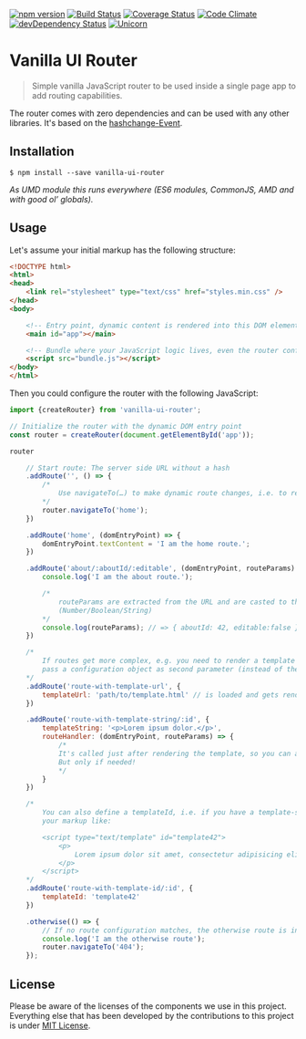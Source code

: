 [![npm version](https://badge.fury.io/js/vanilla-ui-router.svg)](http://badge.fury.io/js/vanilla-ui-router)
[![Build Status](https://travis-ci.org/micromata/vanilla-ui-router.svg?branch=master)](https://travis-ci.org/micromata/vanilla-ui-router)
[![Coverage Status](https://coveralls.io/repos/github/micromata/vanilla-ui-router/badge.svg?branch=master)](https://coveralls.io/github/micromata/vanilla-ui-router?branch=master)
[![Code Climate](https://codeclimate.com/github/micromata/vanilla-ui-router/badges/gpa.svg)](https://codeclimate.com/github/micromata/vanilla-ui-router)
[![devDependency Status](https://david-dm.org/micromata/vanilla-ui-router/dev-status.svg?theme=shields.io)](https://david-dm.org/micromata/vanilla-ui-router#info=devDependencies)
[![Unicorn](https://img.shields.io/badge/unicorn-approved-ff69b4.svg?style=flat)](https://www.youtube.com/watch?v=qRC4Vk6kisY)

# Vanilla UI Router

> Simple vanilla JavaScript router to be used inside a single page app to add routing capabilities.

The router comes with zero dependencies and can be used with any other libraries. It's based on the [hashchange-Event](https://developer.mozilla.org/docs/Web/API/WindowEventHandlers/onhashchange).

## Installation

```
$ npm install --save vanilla-ui-router
```
*As UMD module this runs everywhere (ES6 modules, CommonJS, AMD and with good ol’ globals).*

## Usage
Let's assume your initial markup has the following structure:

```html
<!DOCTYPE html>
<html>
<head>
	<link rel="stylesheet" type="text/css" href="styles.min.css" />
</head>
<body>

	<!-- Entry point, dynamic content is rendered into this DOM element -->
	<main id="app"></main>

	<!-- Bundle where your JavaScript logic lives, even the router configuration -->
	<script src="bundle.js"></script>
</body>
</html>
```

Then you could configure the router with the following JavaScript:

```javascript
import {createRouter} from 'vanilla-ui-router';

// Initialize the router with the dynamic DOM entry point
const router = createRouter(document.getElementById('app'));

router

	// Start route: The server side URL without a hash
	.addRoute('', () => {
		/*
			Use navigateTo(…) to make dynamic route changes, i.e. to redirect to another route
		*/
		router.navigateTo('home');
	})

	.addRoute('home', (domEntryPoint) => {
		domEntryPoint.textContent = 'I am the home route.';
	})

	.addRoute('about/:aboutId/:editable', (domEntryPoint, routeParams) => {
		console.log('I am the about route.');

		/*
			routeParams are extracted from the URL and are casted to the correct type
			(Number/Boolean/String)
		*/
		console.log(routeParams); // => { aboutId: 42, editable:false }
	})

	/*
		If routes get more complex, e.g. you need to render a template URL,
		pass a configuration object as second parameter (instead of the function)
	*/
	.addRoute('route-with-template-url', {
		templateUrl: 'path/to/template.html' // is loaded and gets rendered
	})

	.addRoute('route-with-template-string/:id', {
		templateString: '<p>Lorem ipsum dolor.</p>',
		routeHandler: (domEntryPoint, routeParams) => {
			/*
			It's called just after rendering the template, so you can add route-specific logic.
			But only if needed!
			*/
		}
	})

	/*
		You can also define a templateId, i.e. if you have a template-script inside
		your markup like:

		<script type="text/template" id="template42">
			<p>
				Lorem ipsum dolor sit amet, consectetur adipisicing elit. Dolor, tenetur?
			</p>
		</script>
	*/
	.addRoute('route-with-template-id/:id', {
		templateId: 'template42'
	})

	.otherwise(() => {
		// If no route configuration matches, the otherwise route is invoked.
		console.log('I am the otherwise route');
		router.navigateTo('404');
	});

```

## License

Please be aware of the licenses of the components we use in this project. Everything else that has been developed by the contributions to this project is under [MIT License](LICENSE).
